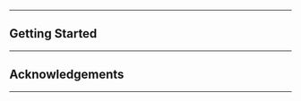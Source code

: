 --------------------



## Getting Started
------------------

## Acknowledgements
-------------------